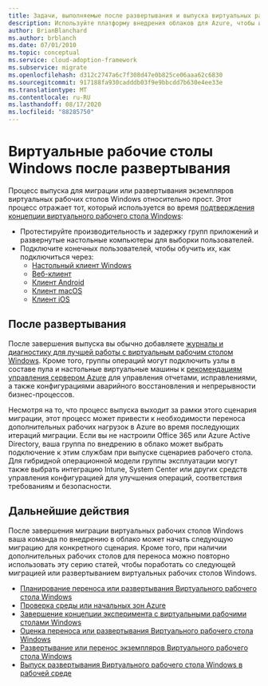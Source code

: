 ```yaml
---
title: Задачи, выполняемые после развертывания и выпуска виртуальных рабочих столов Windows
description: Используйте платформу внедрения облаков для Azure, чтобы изучить рекомендации по переносу виртуальных рабочих столов Windows, чтобы сократить сложность и стандартизировать процесс миграции.
author: BrianBlanchard
ms.author: brblanch
ms.date: 07/01/2010
ms.topic: conceptual
ms.service: cloud-adoption-framework
ms.subservice: migrate
ms.openlocfilehash: d312c2747a6c7f308d47e0b825ce06aaa62c6830
ms.sourcegitcommit: 917188fa930cadddb03f9e9bbcdd7b630e4ee33e
ms.translationtype: MT
ms.contentlocale: ru-RU
ms.lasthandoff: 08/17/2020
ms.locfileid: "88285750"
---
```

# <a name="windows-virtual-desktop-post-deployment"></a>Виртуальные рабочие столы Windows после развертывания

Процесс выпуска для миграции или развертывания экземпляров виртуальных рабочих столов Windows относительно прост. Этот процесс отражает тот, который используется во время [подтверждения концепции виртуального рабочего стола Windows](./proof-of-concept.md):

- Протестируйте производительность и задержку групп приложений и развернутые настольные компьютеры для выборки пользователей.
- Подключите конечных пользователей, чтобы обучить их, как подключиться через:
  - [Настольный клиент Windows](/azure/virtual-desktop/connect-windows-7-and-10)
  - [Веб-клиент](/azure/virtual-desktop/connect-web)
  - [Клиент Android](/azure/virtual-desktop/connect-android)
  - [Клиент macOS](/azure/virtual-desktop/connect-macos)
  - [Клиент iOS](/azure/virtual-desktop/connect-ios)

## <a name="post-deployment"></a>После развертывания

После завершения выпуска вы обычно добавляете [журналы и диагностику для лучшей работы с виртуальным рабочим столом Windows](/azure/virtual-desktop/diagnostics-log-analytics#push-diagnostics-data-to-your-workspace). Кроме того, группы операций могут подключить узлы в составе пула и настольные виртуальные машины к [рекомендациям управления сервером Azure](../../manage/azure-server-management/index.md) для управления отчетами, исправлениями, а также конфигурациями аварийного восстановления и непрерывности бизнес-процессов.

Несмотря на то, что процесс выпуска выходит за рамки этого сценария миграции, этот процесс может привести к необходимости переноса дополнительных рабочих нагрузок в Azure во время последующих итераций миграции. Если вы не настроили Office 365 или Azure Active Directory, ваша группа по внедрению в облако может выбрать подключение к этим службам при выпуске сценариев рабочего стола. Для гибридной операционной модели группы эксплуатации могут также выбрать интеграцию Intune, System Center или других средств управления конфигурацией для улучшения операций, соответствия требованиям и безопасности.

## <a name="next-steps"></a>Дальнейшие действия

После завершения миграции виртуальных рабочих столов Windows ваша команда по внедрению в облако может начать следующую миграцию для конкретного сценария. Кроме того, при наличии дополнительных рабочих столов для переноса можно повторно использовать эту серию статей, чтобы поработать со следующей миграцией или развертыванием виртуальных рабочих столов Windows.

- [Планирование переноса или развертывания Виртуального рабочего стола Windows](./plan.md)
- [Проверка среды или начальных зон Azure](./ready.md)
- [Завершение концепции эксперимента с виртуальными рабочими столами Windows](./proof-of-concept.md)
- [Оценка переноса или развертывания Виртуального рабочего стола Windows](./migrate-assess.md)
- [Развертывание или перенос экземпляров Виртуального рабочего стола Windows](./migrate-deploy.md)
- [Выпуск развертывания Виртуального рабочего стола Windows в рабочей среде](./migrate-release.md)